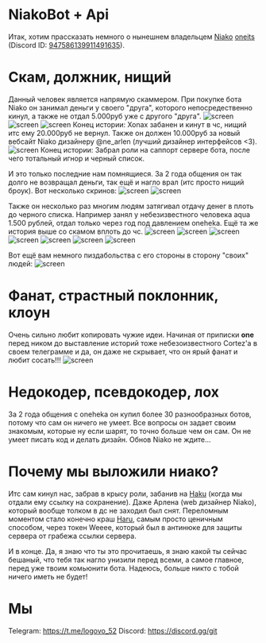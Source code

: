 # NiakoBot + Api
Итак, хотим прассказать немного о нынешнем владельцем [Niako](https://niako.life/) [oneits](https://github.com/oneitss) (Discord ID: [947586139911491635](https://discord.com/users/947586139911491635)). 

# Скам, должник, нищий
Данный человек является напрямую скаммером. При покупке бота Niako он занимал деньги у своего "друга", которого непосредественно кинул, а также не отдал 5.000руб уже с другого "друга".
![screen](https://raw.githubusercontent.com/oneweeee/Niako/refs/heads/main/assets/ScamToXonax1.jpg)
![screen](https://raw.githubusercontent.com/oneweeee/Niako/refs/heads/main/assets/ScamToXonax2.jpg)
![screen](https://raw.githubusercontent.com/oneweeee/Niako/refs/heads/main/assets/ScamToXonax3.jpg)
Конец истории: Xonax забанен и кинут в чс, нищий итс ему 20.000руб не вернул.
Также он должен 10.000руб за новый вебсайт Niako дизайнеру @ne_arlen (лучший дизайнер интерфейсов <3).
![screen](https://raw.githubusercontent.com/oneweeee/Niako/refs/heads/main/assets/ScamToArlenrww1.jpg)
Конец истории: Забрал роли на саппорт сервере бота, после чего тотальный игнор и черный список.

И это только последние нам помнящиеся. За 2 года общения он так долго не возвращал деньги, так ещё и нагло врал (итс просто нищий броук). Вот несколько скринов:
![screen](https://raw.githubusercontent.com/oneweeee/Niako/refs/heads/main/assets/ScamToArlenrww1.jpg)
![screen](https://raw.githubusercontent.com/oneweeee/Niako/refs/heads/main/assets/ScamToArlenrww2.jpg)

Также он несколько раз многим людям затягивал отдачу денег в плоть до черного списка. Например занял у небезизвестного человека aqua 1.500 рублей, отдал только через год под давлением oneheka. Ещё та же история выше со скамом вплоть до чс.
![screen](https://raw.githubusercontent.com/oneweeee/Niako/refs/heads/main/assets/ScamToAqua1.png)
![screen](https://raw.githubusercontent.com/oneweeee/Niako/refs/heads/main/assets/ScamToAqua2.png)
![screen](https://raw.githubusercontent.com/oneweeee/Niako/refs/heads/main/assets/ScamToAqua3.png)
![screen](https://raw.githubusercontent.com/oneweeee/Niako/refs/heads/main/assets/ScamToAqua4.png)
![screen](https://raw.githubusercontent.com/oneweeee/Niako/refs/heads/main/assets/ScamToAqua5.png)
![screen](https://raw.githubusercontent.com/oneweeee/Niako/refs/heads/main/assets/ScamToAqua6.png)
![screen](https://raw.githubusercontent.com/oneweeee/Niako/refs/heads/main/assets/ScamToAqua7.png)

Вот ещё вам немного пиздабольства с его стороны в сторону "своих" людей:
![screen](https://raw.githubusercontent.com/oneweeee/Niako/refs/heads/main/assets/ScamToArlenrww3.jpg)

# Фанат, страстный поклонник, клоун
Очень сильно любит копировать чужие идеи. Начиная от приписки **one** перед ником до выставление историй тоже небезоизвестного Cortez'a в своем телеграмме и да, он даже не скрывает, что он ярый фанат и любит сосать!!!
![screen](https://raw.githubusercontent.com/oneweeee/Niako/refs/heads/main/assets/Fan.jpg)

# Недокодер, псевдокодер, лох
За 2 года общения с oneheka он купил более 30 разнообразных ботов, потому что сам он ничего не умеет. Все вопросы он задает своим знакомым, которые ну если шарят, то точно больше чем он сам. Он не умеет писать код и делать дизайн. Обнов Niako не ждите...

# Почему мы выложили ниако?
Итс сам кинул нас, забрав в крысу роли, забанив на [Haku](https://discord.gg/haku) (когда мы отдали ему ссылку на сохранение). Даже Арлена (web дизайнер Niako), который вообще толком в дс не заходил был снят.
Переломным моментом стало конечно краш [Haru](https://discord.gg/kity), самым просто ценичным способом, через токен Weeee, который был в антинюке для защиты сервера от грабежа ссылки сервера.

И в конце. Да, я знаю что ты это прочитаешь, я знаю какой ты сейчас бешаный, что тебя так нагло унизили перед всеми, а самое главное, перед уже твоим комьюнити бота. Надеюсь, больше никто с тобой ничего иметь не будет!

# Мы
Telegram: https://t.me/logovo_52
Discord: https://discord.gg/git
